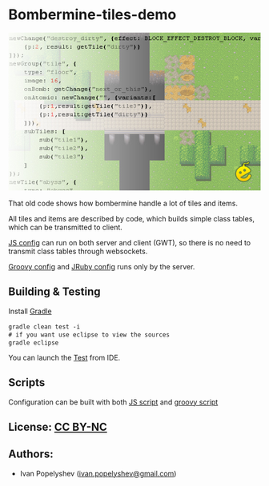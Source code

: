 # Bombermine-tiles-demo

![Bombermine](img/bombermine.jpg)

That old code shows how bombermine handle a lot of tiles and items.

All tiles and items are described by code, which builds simple class tables, which can be transmitted to client.

[JS config](conf/tiles.js) can run on both server and client (GWT), so there is no need to transmit class tables through websockets.

[Groovy config](conf/tiles.groovy) and [JRuby config](conf/tiles.groovy) runs only by the server.

## Building & Testing
Install [Gradle](http://www.gradle.org/)
```shell
gradle clean test -i
# if you want use eclipse to view the sources
gradle eclipse
```

You can launch the [Test](src/test/java/com/bm/model/server/conf/ScriptTest.java) from IDE. 

## Scripts

Configuration can be built with both [JS script](conf/tiles.js) and [groovy script](conf/tiles.groovy)

## License: [CC BY-NC](http://creativecommons.org/licenses/by-nc/3.0/)

## Authors:
 * Ivan Popelyshev (ivan.popelyshev@gmail.com)
